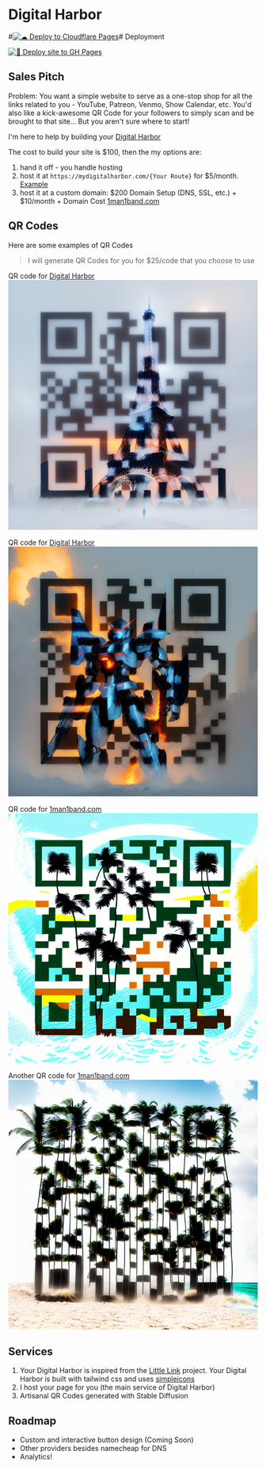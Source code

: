 # Digital Harbor

#[![☁ ️Deploy to Cloudflare Pages](https://github.com/DigitalHarbor7/DigitalHarbor/actions/workflows/cloudflare-pages-deployment.yml/badge.svg)](https://github.com/DigitalHarbor7/DigitalHarbor/actions/workflows/cloudflare-pages-deployment.yml)# Deployment

[![🌱 Deploy site to GH Pages](https://github.com/doompony/DigitalHarbor/actions/workflows/main.yml/badge.svg)](https://github.com/doompony/DigitalHarbor/actions/workflows/main.yml)

## Sales Pitch

Problem: You want a simple website to serve as a one-stop shop for all the
links related to you - YouTube, Patreon, Venmo, Show Calendar, etc. You'd also
like a kick-awesome QR Code for your followers to simply scan and be brought to
that site... But you aren't sure where to start!

I'm here to help by building your [Digital Harbor](https://mydigitalharbor.com)

The cost to build your site is $100, then the my options are:

1. hand it off - you handle hosting
2. host it at `https://mydigitalharbor.com/{Your Route}` for $5/month. [Example](https://mydigitalharbor.com/1man1-band)
4. host it at a custom domain: $200 Domain Setup (DNS, SSL, etc.) + $10/month + Domain Cost [1man1band.com](https://1man1band.com)

## QR Codes

Here are some examples of QR Codes

>I will generate QR Codes for you for $25/code that you choose to use

QR code for [Digital Harbor](https://mydigitalharbor.com)
![Example](_site/qr/digital-harbor/qr1.png)

QR code for [Digital Harbor](https://mydigitalharbor.com)
![Example](_site/qr/digital-harbor/qr2.png)

QR code for [1man1band.com](https://1man1band.com)
![Example](_site/qr/1man1band/image.png)

Another QR code for [1man1band.com](https://1man1band.com)
![Example](_site/qr/1man1band/image(1).png)


## Services

1. Your Digital Harbor is inspired from the [Little Link](https://littlelink.io) project. Your Digital Harbor is built with tailwind css and uses [simpleicons](https://simpleicons.org)
2. I host your page for you (the main service of Digital Harbor)
3. Artisanal QR Codes generated with Stable Diffusion

## Roadmap
- Custom and interactive button design (Coming Soon)
- Other providers besides namecheap for DNS
- Analytics!
